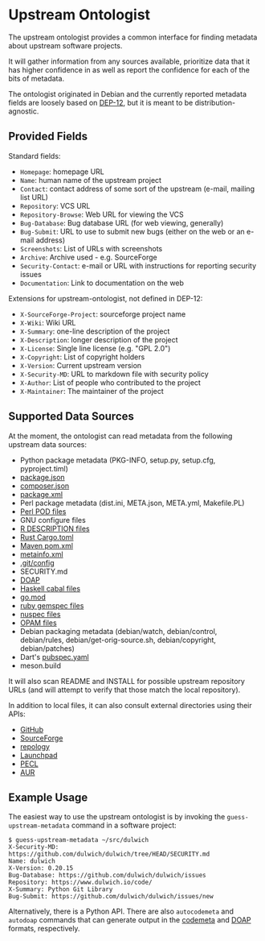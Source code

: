 Upstream Ontologist
===================

The upstream ontologist provides a common interface for finding metadata about
upstream software projects.

It will gather information from any sources available, prioritize data that it
has higher confidence in as well as report the confidence for each of the
bits of metadata.

The ontologist originated in Debian and the currently reported metadata fields
are loosely based on [DEP-12](https://dep-team.pages.debian.net/deps/dep12),
but it is meant to be distribution-agnostic.

Provided Fields
---------------

Standard fields:

 * ``Homepage``: homepage URL
 * ``Name``: human name of the upstream project
 * ``Contact``: contact address of some sort of the upstream (e-mail, mailing list URL)
 * ``Repository``: VCS URL
 * ``Repository-Browse``: Web URL for viewing the VCS
 * ``Bug-Database``: Bug database URL (for web viewing, generally)
 * ``Bug-Submit``: URL to use to submit new bugs (either on the web or an e-mail address)
 * ``Screenshots``: List of URLs with screenshots
 * ``Archive``: Archive used - e.g. SourceForge
 * ``Security-Contact``: e-mail or URL with instructions for reporting security issues
 * ``Documentation``: Link to documentation on the web

Extensions for upstream-ontologist, not defined in DEP-12:

 * ``X-SourceForge-Project``: sourceforge project name
 * ``X-Wiki``: Wiki URL
 * ``X-Summary``: one-line description of the project
 * ``X-Description``: longer description of the project
 * ``X-License``: Single line license (e.g. "GPL 2.0")
 * ``X-Copyright``: List of copyright holders
 * ``X-Version``: Current upstream version
 * ``X-Security-MD``: URL to markdown file with security policy
 * ``X-Author``: List of people who contributed to the project
 * ``X-Maintainer``: The maintainer of the project

Supported Data Sources
----------------------

At the moment, the ontologist can read metadata from the following upstream
data sources:

 * Python package metadata (PKG-INFO, setup.py, setup.cfg, pyproject.timl)
 * [package.json](https://docs.npmjs.com/cli/v7/configuring-npm/package-json)
 * [composer.json](https://getcomposer.org/doc/04-schema.md)
 * [package.xml](https://pear.php.net/manual/en/guide.developers.package2.dependencies.php)
 * Perl package metadata (dist.ini, META.json, META.yml, Makefile.PL)
 * [Perl POD files](https://perldoc.perl.org/perlpod)
 * GNU configure files
 * [R DESCRIPTION files](https://r-pkgs.org/description.html)
 * [Rust Cargo.toml](https://doc.rust-lang.org/cargo/reference/manifest.html)
 * [Maven pom.xml](https://maven.apache.org/pom.html)
 * [metainfo.xml](https://www.freedesktop.org/software/appstream/docs/chap-Metadata.html)
 * [.git/config](https://git-scm.com/docs/git-config)
 * SECURITY.md
 * [DOAP](https://github.com/ewilderj/doap)
 * [Haskell cabal files](https://cabal.readthedocs.io/en/3.4/cabal-package.html)
 * [go.mod](https://golang.org/doc/modules/gomod-ref)
 * [ruby gemspec files](https://guides.rubygems.org/specification-reference/)
 * [nuspec files](https://docs.microsoft.com/en-us/nuget/reference/nuspec)
 * [OPAM files](https://opam.ocaml.org/doc/Manual.html#Package-definitions)
 * Debian packaging metadata
   (debian/watch, debian/control, debian/rules, debian/get-orig-source.sh,
    debian/copyright, debian/patches)
 * Dart's [pubspec.yaml](https://dart.dev/tools/pub/pubspec)
 * meson.build

It will also scan README and INSTALL for possible upstream repository URLs
(and will attempt to verify that those match the local repository).

In addition to local files, it can also consult external directories
using their APIs:

 * [GitHub](https://github.com/)
 * [SourceForge](https://sourceforge.net/)
 * [repology](https://www.repology.org/)
 * [Launchpad](https://launchpad.net/)
 * [PECL](https://pecl.php.net/)
 * [AUR](https://aur.archlinux.org/)

Example Usage
-------------

The easiest way to use the upstream ontologist is by invoking the
``guess-upstream-metadata`` command in a software project:

```console
$ guess-upstream-metadata ~/src/dulwich
X-Security-MD: https://github.com/dulwich/dulwich/tree/HEAD/SECURITY.md
Name: dulwich
X-Version: 0.20.15
Bug-Database: https://github.com/dulwich/dulwich/issues
Repository: https://www.dulwich.io/code/
X-Summary: Python Git Library
Bug-Submit: https://github.com/dulwich/dulwich/issues/new
```

Alternatively, there is a Python API. There are also ``autocodemeta`` and
``autodoap`` commands that can generate output in the
[codemeta](https://codemeta.github.io/) and
[DOAP](https://github.com/ewilderj/doap) formats, respectively.
